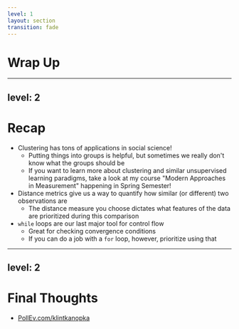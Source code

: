 ```yaml
---
level: 1
layout: section
transition: fade
---
```


# Wrap Up

---
level: 2
---

# Recap

- Clustering has tons of applications in social science!
    - Putting things into groups is helpful, but sometimes we really don't know what the groups should be
    - If you want to learn more about clustering and similar unsupervised learning paradigms, take a look at my course "Modern Approaches in Measurement" happening in Spring Semester!
- Distance metrics give us a way to quantify how similar (or different) two observations are
    - The distance measure you choose dictates what features of the data are prioritized during this comparison
- `while` loops are our last major tool for control flow
    - Great for checking convergence conditions
    - If you can do a job with a `for` loop, however, prioritize using that


---
level: 2
---

# Final Thoughts

- [PollEv.com/klintkanopka](https://PollEv.com/klintkanopka)
